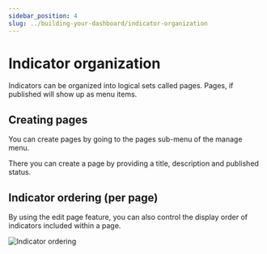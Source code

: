```yaml
---
sidebar_position: 4
slug: ../building-your-dashboard/indicator-organization
---
```


# Indicator organization

Indicators can be organized into logical sets called pages. Pages, if published will show up as menu items.

## Creating pages

You can create pages by going to the pages sub-menu of the manage menu.

There you can create a page by providing a title, description and published status.

## Indicator ordering (per page)
By using the edit page feature, you can also control the display order of indicators included within a page.

![Indicator ordering](/img/developer/building-your-dashboard/indicator-ordering.png)
